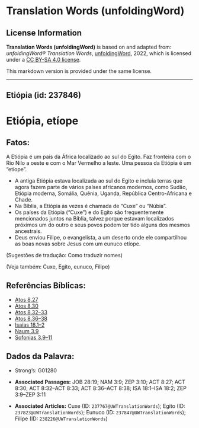 # Translation Words (unfoldingWord)

## License Information

**Translation Words (unfoldingWord)** is based on and adapted from: _unfoldingWord® Translation Words_, [unfoldingWord](https://unfoldingword.org/utw), 2022, which is licensed under a [CC BY-SA 4.0 license](https://creativecommons.org/licenses/by-sa/4.0/legalcode.en).

This markdown version is provided under the same license.



--------------------------------

## Etiópia (id: 237846)

Etiópia, etíope
===============

Fatos:
------

A Etiópia é um país da África localizado ao sul do Egito. Faz fronteira com o Rio Nilo a oeste e com o Mar Vermelho a leste. Uma pessoa da Etiópia é um “etíope”.

* A antiga Etiópia estava localizada ao sul do Egito e incluía terras que agora fazem parte de vários países africanos modernos, como Sudão, Etiópia moderna, Somália, Quênia, Uganda, República Centro\-Africana e Chade.
* Na Bíblia, a Etiópia às vezes é chamada de “Cuxe” ou “Núbia”.
* Os países da Etiópia (“Cuxe”) e do Egito são frequentemente mencionados juntos na Bíblia, talvez porque estavam localizados próximos um do outro e seus povos podem ter tido alguns dos mesmos ancestrais.
* Deus enviou Filipe, o evangelista, a um deserto onde ele compartilhou as boas novas sobre Jesus com um eunuco etíope.

(Sugestões de tradução: Como traduzir nomes)

(Veja também: Cuxe, Egito, eunuco, Filipe)

Referências Bíblicas:
---------------------

* [Atos 8\.27](https://ref.ly/Acts8:27)
* [Atos 8\.30](https://ref.ly/Acts8:30)
* [Atos 8\.32–33](https://ref.ly/Acts8:32-Acts8:33)
* [Atos 8\.36–38](https://ref.ly/Acts8:36-Acts8:38)
* [Isaías 18\.1–2](https://ref.ly/Isa18:1-Isa18:2)
* [Naum 3\.9](https://ref.ly/Nah3:9)
* [Sofonias 3\.9–11](https://ref.ly/Zeph3:9-Zeph3:11)

Dados da Palavra:
-----------------

* Strong’s: G01280

* **Associated Passages:** JOB 28:19; NAM 3:9; ZEP 3:10; ACT 8:27; ACT 8:30; ACT 8:32–ACT 8:33; ACT 8:36–ACT 8:38; ISA 18:1–ISA 18:2; ZEP 3:9–ZEP 3:11
* **Associated Articles:** Cuxe (ID: `237767@UWTranslationWords`); Egito (ID: `237823@UWTranslationWords`); Eunuco (ID: `237847@UWTranslationWords`); Filipe (ID: `238226@UWTranslationWords`)

